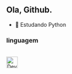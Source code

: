 ## Ola, Github.

- 🌱 Estudando Python

### linguagem 
<div styles="display: online_block"><br>
 <img align="center" alt="Dev-Python" height="30" width="30" src="https://cdn.jsdelivr.net/gh/devicons/devicon@latest/icons/python/python-original.svg">
</div>
